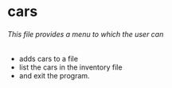# cars

###### This file provides a menu to which the user can
- adds cars to a file
- list the cars in the inventory file
- and exit the program. 
